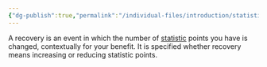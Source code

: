 ```yaml
---
{"dg-publish":true,"permalink":"/individual-files/introduction/statistics/recovery/"}
---
```


A recovery is an event in which the number of [statistic](Statistics.md) points you have is changed, contextually for your benefit. It is specified whether recovery means increasing or reducing statistic points.